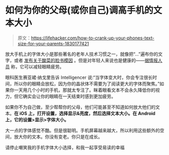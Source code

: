 # 如何为你的父母(或你自己)调高手机的文本大小

> 原文：<https://lifehacker.com/how-to-crank-up-your-phones-text-size-for-your-parents-1830177421>

放大手机上的字体大小是那些著名的老年人技术习惯之一，就像把“...”遍布你的文字，或者 [发布关于酸菜的脸书模因](https://www.facebook.com/Housekeeping101com/photos/a.1496651150606635/2462271884044552/?type=3&theater) 。但是对年轻人来说也是健康的——[据情报人员](http://nymag.com/intelligencer/2018/11/increase-phone-font.html) 称，它可以减轻眼睛疲劳。



眼科医生赛亚裙·纳戈里告诉 Intelligencer 说:“当字体变大时，你会专注很长时间，所以你的眼睛会放松，因为你的晶状体不需要为了阅读更大的字体而聚焦。”如果你一天用几个小时的手机，那就太专注了。眯着眼看文本不会永久降低你的视力，但它确实会让你的眼睛在一天结束时感到更加疲劳。

如果你不为自己做，至少帮帮你的父母，他们可能甚至不知道如何放大他们的文本。**在 iOS 上，打开设置，选择显示&亮度，然后选择文本大小。在 Android 上，它的设置>显示>字体大小。**

大一点的字体感觉不酷。但是很聪明。手机屏幕越来越大，所以利用这些额外的空间，放大你的文本。你没有变老。你只是在成长。

请停止嘲笑我的手机字体大小选择，和我一起享受易读的幸福